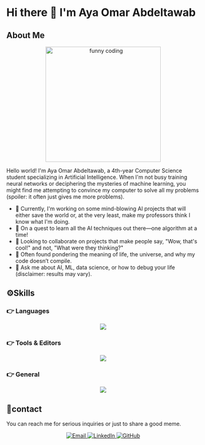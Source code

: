 # Hi there 👋 I'm Aya Omar Abdeltawab

## About Me

<p align="center">
  <img src="https://media.giphy.com/media/LmNwrBhejkK9EFP504/giphy.gif" alt="funny coding" width="300">
</p>

Hello world! I'm Aya Omar Abdeltawab, a 4th-year Computer Science student specializing in Artificial Intelligence. When I'm not busy training neural networks or deciphering the mysteries of machine learning, you might find me attempting to convince my computer to solve all my problems (spoiler: it often just gives me more problems).

- 🔭 Currently, I'm working on some mind-blowing AI projects that will either save the world or, at the very least, make my professors think I know what I'm doing.
- 🌱 On a quest to learn all the AI techniques out there—one algorithm at a time!
- 👯 Looking to collaborate on projects that make people say, "Wow, that's cool!" and not, "What were they thinking?"
- 🤔 Often found pondering the meaning of life, the universe, and why my code doesn’t compile.
- 💬 Ask me about AI, ML, data science, or how to debug your life (disclaimer: results may vary).



<h2>⚙️Skills</h2>

<h3>👉 Languages</h3>
<p align="center">
  <a href="https://go-skill-icons.vercel.app/">
    <img src="https://go-skill-icons.vercel.app/api/icons?i=cpp,python,sqlserver" />
  </a>
</p>



<h3>👉 Tools & Editors</h3>
<p align="center">
  <a href="https://skillicons.dev">
    <img src="https://skillicons.dev/icons?i=git,github,vscode,visualstudio,anaconda"/>
  </a>
</p>

<h3>👉 General</h3>
<p align="center">
  <a href="https://skillicons.dev">
    <img src="https://skillicons.dev/icons?i=windows,linux,notion,latex"/>
  </a>
</p>

<h2>💬contact </h2>
You can reach me  for serious inquiries or just to share a good meme.



<p align="center">
  <a href="mailto:ayamousa156@gmail.com">
    <img src="https://img.icons8.com/clouds/100/000000/email.png" alt="Email">
  </a>
  <a href="https://www.linkedin.com/in/aya-omar-abdeltawab-476759243/">
    <img src="https://img.icons8.com/clouds/100/000000/linkedin.png" alt="LinkedIn">
  </a>
  <a href="https://github.com/Aya88omar">
    <img src="https://img.icons8.com/clouds/100/000000/github.png" alt="GitHub">
  </a>
</p>


